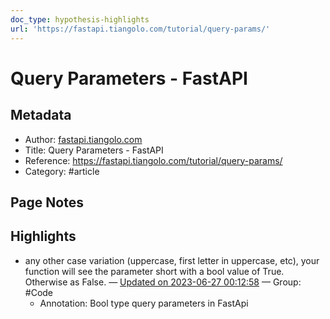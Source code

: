 ```yaml
---
doc_type: hypothesis-highlights
url: 'https://fastapi.tiangolo.com/tutorial/query-params/'
---
```


# Query Parameters - FastAPI

## Metadata
- Author: [fastapi.tiangolo.com]()
- Title: Query Parameters - FastAPI
- Reference: https://fastapi.tiangolo.com/tutorial/query-params/
- Category: #article

## Page Notes
## Highlights
- any other case variation (uppercase, first letter in uppercase, etc), your function will see the parameter short with a bool value of True. Otherwise as False. — [Updated on 2023-06-27 00:12:58](https://hyp.is/UTZR3BQ8Ee6FMgPOmYsL5A/fastapi.tiangolo.com/tutorial/query-params/) — Group: #Code
    - Annotation: Bool type query parameters in FastApi


